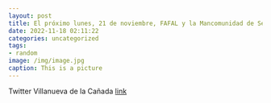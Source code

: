 ```yaml
---
layout: post
title: El próximo lunes, 21 de noviembre, FAFAL y la Mancomunidad de Servicios Sociales La Encina organizan en VillanuevaDeLaCañada u...
date: 2022-11-18 02:11:22
categories: uncategorized
tags:
- random
image: /img/image.jpg
caption: This is a picture
---
```

Twitter Villanueva de la Cañada [link](https://twitter.com/AytoVDLCanada/status/1593215702974201857)
